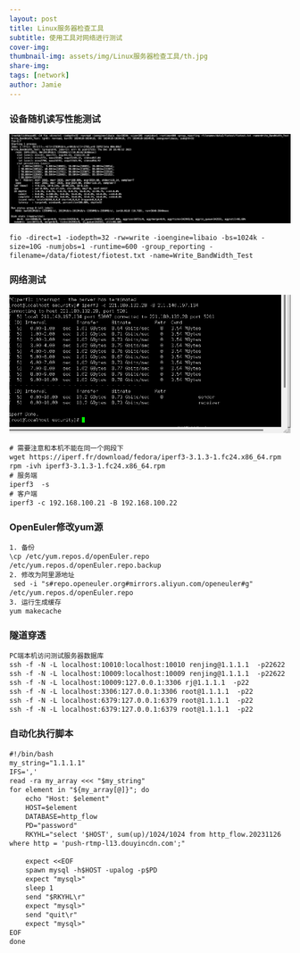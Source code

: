 ```yaml
---
layout: post
title: Linux服务器检查工具
subtitle: 使用工具对网络进行测试
cover-img: 
thumbnail-img: assets/img/Linux服务器检查工具/th.jpg
share-img: 
tags: [network]
author: Jamie
---
```


### 设备随机读写性能测试

![Crepe](/assets/img/Linux服务器检查工具/Snipaste_2023-12-29_09-55-46.png)

```shell
fio -direct=1 -iodepth=32 -rw=write -ioengine=libaio -bs=1024k -size=10G -numjobs=1 -runtime=600 -group_reporting -filename=/data/fiotest/fiotest.txt -name=Write_BandWidth_Test
```

### 网络测试

![Crepe](/assets/img/Linux服务器检查工具/企业微信截图_16977812896091.png)

```shell
# 需要注意和本机不能在同一个网段下
wget https://iperf.fr/download/fedora/iperf3-3.1.3-1.fc24.x86_64.rpm
rpm -ivh iperf3-3.1.3-1.fc24.x86_64.rpm
# 服务端
iperf3  -s 
# 客户端
iperf3 -c 192.168.100.21 -B 192.168.100.22 
```

### OpenEuler修改yum源

```shell
1. 备份
\cp /etc/yum.repos.d/openEuler.repo /etc/yum.repos.d/openEuler.repo.backup
2. 修改为阿里源地址
 sed -i "s#repo.openeuler.org#mirrors.aliyun.com/openeuler#g" /etc/yum.repos.d/openEuler.repo
3. 运行生成缓存
yum makecache
```

### 隧道穿透

```shell
PC端本机访问测试服务器数据库
ssh -f -N -L localhost:10010:localhost:10010 renjing@1.1.1.1  -p22622
ssh -f -N -L localhost:10009:localhost:10009 renjing@1.1.1.1  -p22622
ssh -f -N -L localhost:10009:127.0.0.1:3306 rj@1.1.1.1  -p22
ssh -f -N -L localhost:3306:127.0.0.1:3306 root@1.1.1.1  -p22
ssh -f -N -L localhost:6379:127.0.0.1:6379 root@1.1.1.1  -p22
ssh -f -N -L localhost:6379:127.0.0.1:6379 root@1.1.1.1  -p22
```

### 自动化执行脚本

```shell
#!/bin/bash
my_string="1.1.1.1"
IFS=','
read -ra my_array <<< "$my_string"
for element in "${my_array[@]}"; do
    echo "Host: $element"
    HOST=$element
    DATABASE=http_flow
    PD="password"
    RKYHL="select '$HOST', sum(up)/1024/1024 from http_flow.20231126 where http = 'push-rtmp-l13.douyincdn.com';"
    
    expect <<EOF
    spawn mysql -h$HOST -upalog -p$PD
    expect "mysql>"
    sleep 1
    send "$RKYHL\r"
    expect "mysql>"
    send "quit\r"
    expect "mysql>"
EOF
done
```